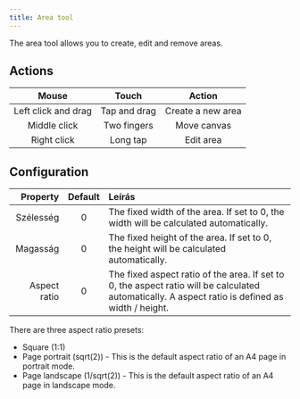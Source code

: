 ```yaml
---
title: Area tool
---
```


The area tool allows you to create, edit and remove areas.

## Actions

|        Mouse        |     Touch    |       Action      |
| :-----------------: | :----------: | :---------------: |
| Left click and drag | Tap and drag | Create a new area |
|     Middle click    |  Two fingers |    Move canvas    |
|     Right click     |   Long tap   |     Edit area     |

## Configuration

|     Property | Default | Leírás                                                                                                                                                                                           |
| -----------: | :-----: | :----------------------------------------------------------------------------------------------------------------------------------------------------------------------------------------------- |
|    Szélesség |    0    | The fixed width of the area. If set to 0, the width will be calculated automatically.                                                                            |
|     Magasság |    0    | The fixed height of the area. If set to 0, the height will be calculated automatically.                                                                          |
| Aspect ratio |    0    | The fixed aspect ratio of the area. If set to 0, the aspect ratio will be calculated automatically. A aspect ratio is defined as width / height. |

There are three aspect ratio presets:

- Square (1:1)
- Page portrait (sqrt(2)) - This is the default aspect ratio of an A4 page in portrait mode.
- Page landscape (1/sqrt(2)) - This is the default aspect ratio of an A4 page in landscape mode.
